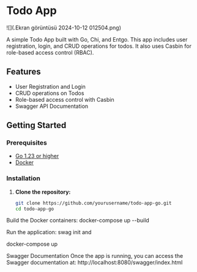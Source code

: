 # Todo App

![](.Ekran görüntüsü 2024-10-12 012504.png)

A simple Todo App built with Go, Chi, and Entgo. This app includes user registration, login, and CRUD operations for todos. It also uses Casbin for role-based access control (RBAC).

## Features
- User Registration and Login
- CRUD operations on Todos
- Role-based access control with Casbin
- Swagger API Documentation

## Getting Started

### Prerequisites
- [Go 1.23 or higher](https://golang.org/doc/install)
- [Docker](https://www.docker.com/get-started)

### Installation

1. **Clone the repository:**
   ```bash
   git clone https://github.com/yourusername/todo-app-go.git
   cd todo-app-go
Build the Docker containers:
docker-compose up --build

Run the application:
swag init and 

docker-compose up

Swagger Documentation
Once the app is running, you can access the Swagger documentation at:
http://localhost:8080/swagger/index.html


